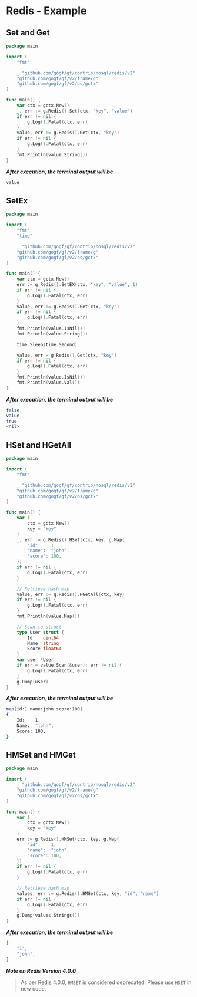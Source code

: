 # Redis - Example

## Set and Get

```go
package main

import (
    "fmt"

    _ "github.com/gogf/gf/contrib/nosql/redis/v2"
    "github.com/gogf/gf/v2/frame/g"
    "github.com/gogf/gf/v2/os/gctx"
)

func main() {
    var ctx = gctx.New()
    _, err := g.Redis().Set(ctx, "key", "value")
    if err != nil {
        g.Log().Fatal(ctx, err)
    }
    value, err := g.Redis().Get(ctx, "key")
    if err != nil {
        g.Log().Fatal(ctx, err)
    }
    fmt.Println(value.String())
}
```

***After execution, the terminal output will be***

```bash
value
```

## SetEx

```go
package main

import (
    "fmt"
    "time"

    _ "github.com/gogf/gf/contrib/nosql/redis/v2"
    "github.com/gogf/gf/v2/frame/g"
    "github.com/gogf/gf/v2/os/gctx"
)

func main() {
    var ctx = gctx.New()
    err := g.Redis().SetEX(ctx, "key", "value", 1)
    if err != nil {
        g.Log().Fatal(ctx, err)
    }
    value, err := g.Redis().Get(ctx, "key")
    if err != nil {
        g.Log().Fatal(ctx, err)
    }
    fmt.Println(value.IsNil())
    fmt.Println(value.String())

    time.Sleep(time.Second)

    value, err = g.Redis().Get(ctx, "key")
    if err != nil {
        g.Log().Fatal(ctx, err)
    }
    fmt.Println(value.IsNil())
    fmt.Println(value.Val())
}
```

***After execution, the terminal output will be***

```bash
false
value
true
<nil>
```

## HSet and HGetAll

```go
package main

import (
    "fmt"

    _ "github.com/gogf/gf/contrib/nosql/redis/v2"
    "github.com/gogf/gf/v2/frame/g"
    "github.com/gogf/gf/v2/os/gctx"
)

func main() {
    var (
        ctx = gctx.New()
        key = "key"
    )
    _, err := g.Redis().HSet(ctx, key, g.Map{
        "id":    1,
        "name":  "john",
        "score": 100,
    })
    if err != nil {
        g.Log().Fatal(ctx, err)
    }

    // Retrieve hash map
    value, err := g.Redis().HGetAll(ctx, key)
    if err != nil {
        g.Log().Fatal(ctx, err)
    }
    fmt.Println(value.Map())

    // Scan to struct
    type User struct {
        Id    uint64
        Name  string
        Score float64
    }
    var user *User
    if err = value.Scan(&user); err != nil {
        g.Log().Fatal(ctx, err)
    }
    g.Dump(user)
}
```

***After execution, the terminal output will be***

```bash
map[id:1 name:john score:100]
{
    Id:    1,
    Name:  "john",
    Score: 100,
}
```

## HMSet and HMGet

```go
package main

import (
    _ "github.com/gogf/gf/contrib/nosql/redis/v2"
    "github.com/gogf/gf/v2/frame/g"
    "github.com/gogf/gf/v2/os/gctx"
)

func main() {
    var (
        ctx = gctx.New()
        key = "key"
    )
    err := g.Redis().HMSet(ctx, key, g.Map{
        "id":    1,
        "name":  "john",
        "score": 100,
    })
    if err != nil {
        g.Log().Fatal(ctx, err)
    }

    // Retrieve hash map
    values, err := g.Redis().HMGet(ctx, key, "id", "name")
    if err != nil {
        g.Log().Fatal(ctx, err)
    }
    g.Dump(values.Strings())
}
```

***After execution, the terminal output will be***

```bash
[
    "1",
    "john",
]
```

***Note on Redis Version 4.0.0***

> As per Redis 4.0.0, `HMSET` is considered deprecated. Please use `HSET` in new code.
